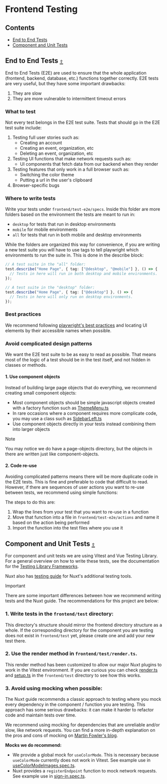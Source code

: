 # Frontend Testing

<a id="contents"></a>

## **Contents**
- [End to End Tests](#end-to-end-tests-)
- [Component and Unit Tests](#component-and-unit-tests-)

<a id="end-to-end-tests-"></a>

## End to End Tests [`⇧`](#contents)

End to End Tests (E2E) are used to ensure that the whole application (frontend, backend, database, etc.) functions together correctly. E2E tests are very useful, but they have some important drawbacks:

1. They are slow
2. They are more vulnerable to intermittent timeout errors

### What to test

Not every test belongs in the E2E test suite. Tests that should go in the E2E test suite include:

1. Testing full user stories such as:
    - Creating an account
    - Creating an event, organization, etc
    - Deleting an event, organization, etc
2. Testing UI functions that make network requests such as:
    - UI components that fetch data from our backend when they render
3. Testing features that only work in a full browser such as:
    - Switching the color theme
    - Putting a url in the user's clipboard
4. Browser-specific bugs

### Where to write tests

Write your tests under `frontend/test-e2e/specs`. Inside this folder are more folders based on the environment the tests are meant to run in:

- `desktop` for tests that run in desktop environments
- `mobile` for mobile environments
- `all` for tests that run in both mobile and desktop environments

While the folders are organized this way for convenience, if you are writing a new test suite you will have to use tags to tell playwright which environments to run the suite in. This is done in the describe block:

```typescript
// A test suite in the "all" folder:
test.describe("Home Page", { tag: ["@desktop", "@mobile"] }, () => {
  // Tests in here will run in both desktop and mobile environments.
});

// A test suite in the "desktop" folder:
test.describe("Home Page", { tag: ["@desktop"] }, () => {
  // Tests in here will only run on desktop environments.
});
```

### Best practices

We recommend following [playwright's best practices](https://playwright.dev/docs/best-practices) and locating UI elements by their accessible names when possible.

### Avoid complicated design patterns

We want the E2E test suite to be as easy to read as possible. That means most of the logic of a test should be in the test itself, and not hidden in classes or methods.

#### 1. Use component objects

Instead of building large page objects that do everything, we recommend creating small component objects:

- Most component objects should be simple javascript objects created with a factory function such as [ThemeMenu.ts](frontend/test-e2e/component-objects/ThemeMenu.ts)
- In rare occasions where a component requires more complicate code, you may use a class such as [SidebarLeft.ts](frontend/test-e2e/component-objects/SidebarLeft.ts)
- Use component objects directly in your tests instead combining them into larger objects

> [!NOTE]
> You may notice we do have a page-objects directory, but the objects in there are written just like component-objects.

#### 2. Code re-use

Avoiding complicated patterns means there will be more duplicate code in the E2E tests. This is fine and preferable to code that difficult to read. However, if there are sequences of user actions you want to re-use between tests, we recommend using simple functions:

The steps to do this are:

1. Wrap the lines from your test that you want to re-use in a function
2. Move that function into a file in `frontend/test-e2e/actions` and name it based on the action being performed
3. Import the function into the test files where you use it

<a id="component-and-unit-tests-"></a>

## Component and Unit Tests [`⇧`](#contents)

For component and unit tests we are using Vitest and Vue Testing Library. For a general overview on how to write these tests, see the documentation for the [Testing Library Frameworks](https://testing-library.com/docs/).

Nuxt also has [testing guide](https://nuxt.com/docs/getting-started/testing#%EF%B8%8F-helpers) for Nuxt's additional testing tools.

> [!IMPORTANT]
> There are some important differences between how we recommend writing tests and the Nuxt guide. The recommendations for this project are below:

### 1. Write tests in the `frontend/test` directory:

This directory's structure should mirror the frontend directory structure as a whole. If the corresponding directory for the component you are testing does not exist in `frontend/test` yet, please create one and add your new test there.

### 2. Use the render method in `frontend/test/render.ts`.

This render method has been customized to allow our major Nuxt plugins to work in the Vitest environment. If you are curious you can check [render.ts](frontend/test/render.ts) and [setup.ts](frontend/test/render.ts) in the `frontend/test` directory to see how this works.

### 3. Avoid using mocking when possible:

The Nuxt guide recommends a classic approach to testing where you mock every dependency in the component / function you are testing. This approach has some serious drawbacks: it can make it harder to refactor code and maintain tests over time.

We recommend using mocking for dependencies that are unreliable and/or slow, like network requests. You can find a more in-depth explanation on the pros and cons of mocking on [Martin Fowler's blog](https://martinfowler.com/articles/mocksArentStubs.html).

**Mocks we do recommend:**

* We provide a global mock for `useColorMode`. This is necessary because `useColorMode` currently does not work in Vitest. See example use in [useColorModeImages.spec.ts](frontend/test/composables/useColorModeImages.spec.ts).
* Nuxt provides a `registerEndpoint` function to mock network requests. See example use in [sign-in.spec.ts](frontend/test/pages/auth/sign-in.spec.ts).
